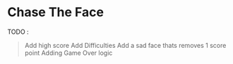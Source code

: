 # Chase The Face
TODO : 
>Add high score
>Add Difficulties
>Add a sad face thats removes 1 score point
>Adding Game Over logic
